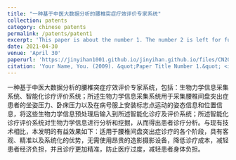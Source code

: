 ```yaml
---
title: "一种基于中医大数据分析的腰椎突症疗效评价专家系统"
collection: patents
category: chinese patents
permalink: /patents/patent1
excerpt: 'This paper is about the number 1. The number 2 is left for future work.'
date: 2021-04-30
venue: 'April 30'
paperurl: 'https://jinyihan1001.github.io/jinyihan.github.io/files/CN202110048140.pdf'
citation: 'Your Name, You. (2009). &quot;Paper Title Number 1.&quot; <i>Journal 1</i>. 1(1).'
---
```


一种基于中医大数据分析的腰椎突症疗效评价专家系统，包括：生物力学信息采集系统、智能化诊疗评价系统；所述生物力学信息采集系统用于采集腰椎间盘突出症患者的坐姿压力、卧床压力以及在病号服上安装标志点运动的姿态信息和位置信息，将这些生物力学信息预处理后输入到所述智能化诊疗及评价系统；所述智能化诊疗评价系统对生物力学信息进行分析和挖掘，从而得出患者诊疗分析。与现有技术相比，本发明的有益效果如下：适用于腰椎间盘突出症诊疗的各个阶段，具有客观、精准以及系统化的优势，无需使用昂贵的造影摄影设备，降低诊疗成本，减轻患者经济负担，并且诊疗更加精准，防止医疗过度，减轻患者身体负担。
